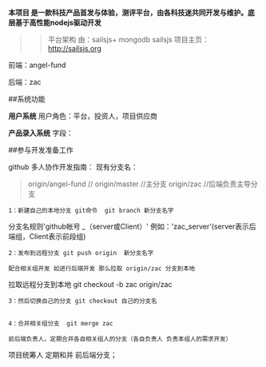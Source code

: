 **本项目 是一款科技产品首发与体验，测评平台，由各科技迷共同开发与维护。底层基于高性能nodejs驱动开发**
>>平台架构 由：sailsjs+ mongodb 
	sailsjs 项目主页：http://sailsjs.org


前端：angel-fund

后端：zac

##系统功能

**用户系统**
用户角色：平台，投资人，项目供应商

**产品录入系统**
字段：

##参与开发准备工作

github 多人协作开发指南：
现有分支名：

>origin/angel-fund //
  origin/master	//主分支
  origin/zac   //后端负责主导分支

	1：新建自己的本地分支 git命令  git branch 新分支名字 
 分支名规则'github帐号  _（server或Client）' 例如：'zac_server'(server表示后端组，Client表示前段组)

	2：发布到远程分支 git push origin  新分支名字
	
	配合相关组开发 如进行后端开发 那么拉取 origin/zac 分支到本地
拉取远程分支到本地 git checkout  -b zac origin/zac


	3：然后切换自己的分支 git checkout 自己的分支名

	
	4：合并相关组分支  git merge zac

	前后端负责人，定期合并各自相关组人的分支（各自负责人 负责本组人的需求开发）


项目统筹人 定期和并 前后端分支；








